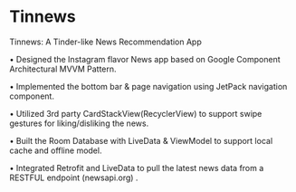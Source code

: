 # Tinnews
Tinnews: A Tinder-like News Recommendation App

• Designed the Instagram flavor News app based on Google Component Architectural MVVM Pattern.

• Implemented the bottom bar & page navigation using JetPack navigation component.

• Utilized 3rd party CardStackView(RecyclerView) to support swipe gestures for liking/disliking the news.

• Built the Room Database with LiveData & ViewModel to support local cache and offline model.

• Integrated Retrofit and LiveData to pull the latest news data from a RESTFUL endpoint (newsapi.org) .
